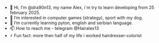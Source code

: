 - 👋 Hi, I’m @dra90n13, my name Alex, i`m try to learn developing from 25 february 2025.
- 👀 I’m interested in computer games (strategy), sport with my dog. 
- 🌱 I’m currently learning pyton, english and serbian language.
- 📫 How to reach me  - telegram @Hairalex13
- ⚡ Fun fact: more then half of my life i worked hairdresser-colorist
